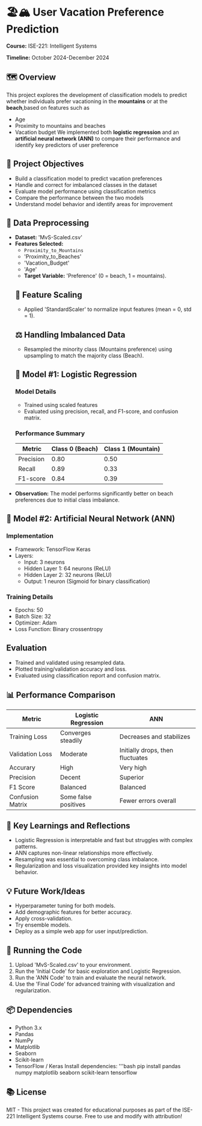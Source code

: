 # 🏖️🏔️ User Vacation Preference Prediction
**Course:** ISE-221: Intelligent Systems

**Timeline:** October 2024-December 2024
## 🗺️ Overview
This project explores the development of classification models to predict whether individuals prefer vacationing in the **mountains** or at the **beach**,based on features such as
- Age
- Proximity to mountains and beaches
- Vacation budget
We implemented both **logistic regression** and an **artificial neural network (ANN)** to compare their performance and identify key predictors of user preference
## 🎯 Project Objectives
- Build a classification model to predict vacation preferences
- Handle and correct for imbalanced classes in the dataset
- Evaluate model performance using classification metrics
- Compare the performance between the two models
- Understand model behavior and identify areas for improvement
## 🧹 Data Preprocessing
- **Dataset:** 'MvS-Scaled.csv' 
- **Features Selected:**
    - `Proximity_to_Mountains`
    - 'Proximity_to_Beaches'
    - 'Vacation_Budget'
    - 'Age'
  - **Target Variable:** 'Preference' (0 = beach, 1 = mountains).
  ## 📐 Feature Scaling
  - Applied 'StandardScaler' to normalize input features (mean = 0, std = 1).
  ## ⚖️ Handling Imbalanced Data
  - Resampled the minority class (Mountains preference) using upsampling to match the majority class (Beach).
  ## 🤖 Model #1: Logistic Regression
  ### Model Details
  - Trained using scaled features
  - Evaluated using precision, recall, and F1-score, and confusion matrix.
  ### Performance Summary
  |  Metric   | Class 0 (Beach)  | Class 1 (Mountain)  |
  |-----------|------------------|---------------------|
  | Precision | 0.80             | 0.50                |
  | Recall    | 0.89             | 0.33                |
  | F1-score  | 0.84             | 0.39                |
- **Observation:** The model performs significantly better on beach preferences due to initial class imbalance.
## 🤖 Model #2: Artificial Neural Network (ANN)
### Implementation
- Framework: TensorFlow Keras
- Layers:
    - Input: 3 neurons
    - Hidden Layer 1: 64 neurons (ReLU)
    - Hidden Layer 2: 32 neurons (ReLU)
    - Output: 1 neuron (Sigmoid for binary classification)
### Training Details
- Epochs: 50
- Batch Size: 32
- Optimizer: Adam
- Loss Function: Binary crossentropy
## Evaluation
- Trained and validated using resampled data.
- Plotted training/validation accuracy and loss.
- Evaluated using classification report and confusion matrix.
## 📊 Performance Comparison
|  Metric   | Logistic Regression  | ANN    |
|-----------|----------------------|--------|
| Training Loss | Converges steadily  | Decreases and stabilizes |
| Validation Loss | Moderate          | Initially drops, then fluctuates |
| Accurary        | High              | Very high |
| Precision       | Decent            | Superior  |
| F1 Score        | Balanced          | Balanced  |
| Confusion Matrix | Some false positives | Fewer errors overall |
## 🔑 Key Learnings and Reflections
- Logistic Regression is interpretable and fast but struggles with complex patterns.
- ANN captures non-linear relationships more effectively.
- Resampling was essential to overcoming class imbalance.
- Regularization and loss visualization provided key insights into model behavior.
## 💡 Future Work/Ideas
- Hyperparameter tuning for both models.
- Add demographic features for better accuracy.
- Apply cross-validation.
- Try ensemble models.
- Deploy as a simple web app for user input/prediction.
## 🏃 Running the Code
1. Upload 'MvS-Scaled.csv' to your environment.
2. Run the 'Initial Code' for basic exploration and Logistic Regression.
3. Run the 'ANN Code' to train and evaluate the neural network.
4. Use the 'Final Code' for advanced training with visualization and regularization.
## 📦 Dependencies
- Python 3.x
- Pandas
- NumPy
- Matplotlib
- Seaborn
- Scikit-learn
- TensorFlow / Keras
Install dependencies:
'''bash
pip install pandas numpy matplotlib seaborn scikit-learn tensorflow
## 📚 License
MIT - This project was created for educational purposes as part of the ISE-221 Intelligent Systems course. Free to use and modify with attribution!
